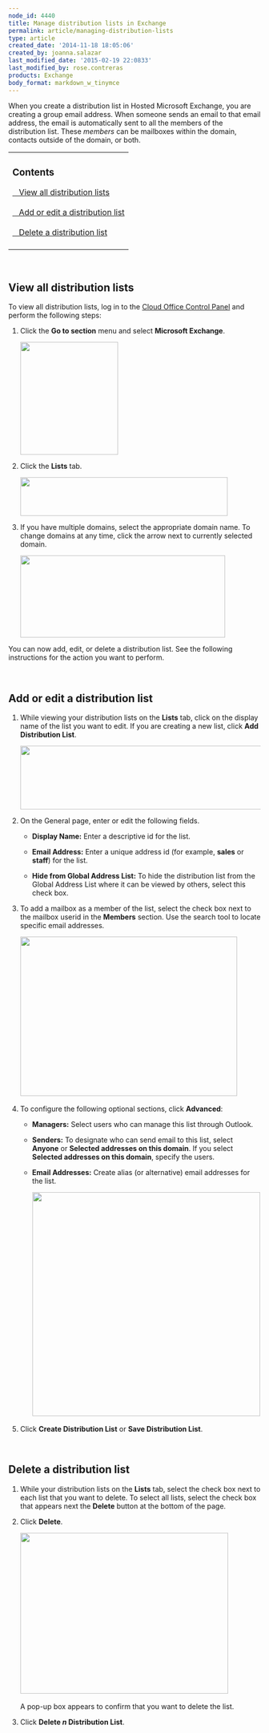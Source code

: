 ```yaml
---
node_id: 4440
title: Manage distribution lists in Exchange
permalink: article/managing-distribution-lists
type: article
created_date: '2014-11-18 18:05:06'
created_by: joanna.salazar
last_modified_date: '2015-02-19 22:0833'
last_modified_by: rose.contreras
products: Exchange
body_format: markdown_w_tinymce
---
```


When you create a distribution list in Hosted Microsoft Exchange, you are creating a group email address. When someone sends an email to that email address, the email is automatically sent to all the members of the distribution list. These *members* can be mailboxes within the domain, contacts outside of the domain, or both. 

<table>
	<tr>
		<td><h3>Contents</h3>
			<a href="#viewall">&nbsp;&nbsp;&nbsp;View all distribution lists</a>
			<br />
			<br />
			<a href="#addedit">&nbsp;&nbsp;&nbsp;Add or edit a distribution list</a>
			<br />
			<br />
			<a href="#delete">&nbsp;&nbsp;&nbsp;Delete a distribution list</a>
			<br />
			<br />
		</td>
	</tr>
</table>
<p>&nbsp;</p>

<a id="viewall"> </a>
## View all distribution lists

To view all distribution lists, log in to the [Cloud Office Control Panel](https://cp.rackspace.com/) and perform the following steps:

1. Click the **Go to section** menu and select **Microsoft Exchange**.
	
    <img alt="" height="225" src="/knowledge_center/sites/default/files/field/image/dl1.png" width="195"  />

2. Click the **Lists** tab.

	<img alt="" height="77" src="/knowledge_center/sites/default/files/field/image/DL6.png" width="414"  />

3. If you have multiple domains, select the appropriate domain name. To change domains at any time, click the arrow next to currently selected domain.

    <img alt="" height="164" src="/knowledge_center/sites/default/files/field/image/DL7.png" width="409"  />

You can now add, edit, or delete a distribution list. See the following instructions for the action you want to perform.

<br />

<a id="addedit"> </a>
## Add or edit a distribution list

1. While viewing your distribution lists on the **Lists** tab, click on the display name of the list you want to edit. If you are creating a new list, click **Add Distribution List**.
	
	<img alt="" height="127" src="/knowledge_center/sites/default/files/field/image/DL11.png" width="552"  />

2. On the General page, enter or edit the following fields.

    - **Display Name:** Enter a descriptive id for the list.

    - **Email Address:** Enter a unique address id (for example, **sales** or **staff**) for the list.

    - **Hide from Global Address List:** To hide the distribution list from the Global Address List where it can be viewed by others, select this check box.
 
3. To add a mailbox as a member of the list, select the check box next to the mailbox userid in the **Members** section. Use the search tool to locate specific email addresses.

	<img alt="" height="318" src="/knowledge_center/sites/default/files/field/image/DL8.png" width="433"  />​

4. To configure the following optional sections, click **Advanced**: 

    - **Managers:** Select users who can manage this list through Outlook.
	
    - **Senders:** To designate who can send email to this list, select **Anyone** or **Selected addresses on this domain**. If you select **Selected addresses on this domain**, specify the users. 

    - **Email Addresses:** Create alias (or alternative) email addresses for the list.  

		​<img alt="" height="447" src="/knowledge_center/sites/default/files/field/image/DL9_0.png" width="455"  />

5. Click **Create Distribution List** or **Save Distribution List**.

<br />

<a id="delete"> </a>
## Delete a distribution list

1. While your distribution lists on the **Lists** tab, select the check box next to each list that you want to delete. To select all lists, select the check box that appears next the **Delete** button at the bottom of the page.
 
2. Click **Delete**.

    <img alt="" height="321" src="/knowledge_center/sites/default/files/field/image/DL10.png" width="415"  />​

    A pop-up box appears to confirm that you want to delete the list. 

3. Click **Delete *n* Distribution List**.


<p>&nbsp;</p>
